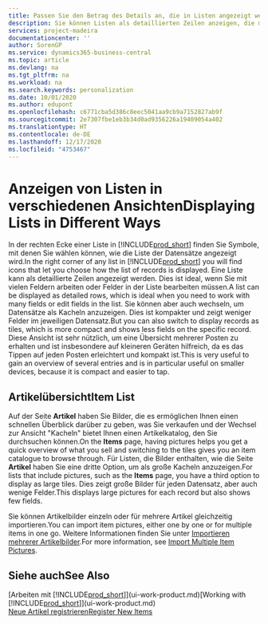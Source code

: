 ```yaml
---
title: Passen Sie den Betrag des Details an, die in Listen angezeigt werden | Microsoft Docs
description: Sie können Listen als detaillierten Zeilen anzeigen, die mehr Informationen geben, oder als Kacheln anzeigen, die einfach zu betrachten sind und Miniaturansichten enthalten können.
services: project-madeira
documentationcenter: ''
author: SorenGP
ms.service: dynamics365-business-central
ms.topic: article
ms.devlang: na
ms.tgt_pltfrm: na
ms.workload: na
ms.search.keywords: personalization
ms.date: 10/01/2020
ms.author: edupont
ms.openlocfilehash: c6771cba5d386c8eec5041aa9cb9a7152827ab9f
ms.sourcegitcommit: 2e7307fbe1eb3b34d0ad9356226a19409054a402
ms.translationtype: HT
ms.contentlocale: de-DE
ms.lasthandoff: 12/17/2020
ms.locfileid: "4753467"
---
```

# <a name="displaying-lists-in-different-ways"></a><span data-ttu-id="8a24d-103">Anzeigen von Listen in verschiedenen Ansichten</span><span class="sxs-lookup"><span data-stu-id="8a24d-103">Displaying Lists in Different Ways</span></span>
<span data-ttu-id="8a24d-104">In der rechten Ecke einer Liste in [!INCLUDE[prod_short](includes/prod_short.md)] finden Sie Symbole, mit denen Sie wählen können, wie die Liste der Datensätze angezeigt wird.</span><span class="sxs-lookup"><span data-stu-id="8a24d-104">In the right corner of any list in [!INCLUDE[prod_short](includes/prod_short.md)] you will find icons that let you choose how the list of records is displayed.</span></span> <span data-ttu-id="8a24d-105">Eine Liste kann als detaillierte Zeilen angezeigt werden. Dies ist ideal, wenn Sie mit vielen Feldern arbeiten oder Felder in der Liste bearbeiten müssen.</span><span class="sxs-lookup"><span data-stu-id="8a24d-105">A list can be displayed as detailed rows, which is ideal when you need to work with many fields or edit fields in the list.</span></span> <span data-ttu-id="8a24d-106">Sie können aber auch wechseln, um Datensätze als Kacheln anzuzeigen. Dies ist kompakter und zeigt weniger Felder im jeweiligen Datensatz.</span><span class="sxs-lookup"><span data-stu-id="8a24d-106">But you can also switch to display records as tiles, which is more compact and shows less fields on the specific record.</span></span> <span data-ttu-id="8a24d-107">Diese Ansicht ist sehr nützlich, um eine Übersicht mehrerer Posten zu erhalten und ist insbesondere auf kleineren Geräten hilfreich, da es das Tippen auf jeden Posten erleichtert und kompakt ist.</span><span class="sxs-lookup"><span data-stu-id="8a24d-107">This is very useful to gain an overview of several entries and is in particular useful on smaller devices, because it is compact and easier to tap.</span></span>

## <a name="item-list"></a><span data-ttu-id="8a24d-108">Artikelübersicht</span><span class="sxs-lookup"><span data-stu-id="8a24d-108">Item List</span></span>
<span data-ttu-id="8a24d-109">Auf der Seite **Artikel** haben Sie Bilder, die es ermöglichen Ihnen einen schnellen Überblick darüber zu geben, was Sie verkaufen und der Wechsel zur Ansicht "Kacheln" bietet Ihnen einen Artikelkatalog, den Sie durchsuchen können.</span><span class="sxs-lookup"><span data-stu-id="8a24d-109">On the **Items** page, having pictures helps you get a quick overview of what you sell and switching to the tiles gives you an item catalogue to browse through.</span></span> <span data-ttu-id="8a24d-110">Für Listen, die Bilder enthalten, wie die Seite **Artikel** haben Sie eine dritte Option, um als große Kacheln anzuzeigen.</span><span class="sxs-lookup"><span data-stu-id="8a24d-110">For lists that include pictures, such as the **Items** page, you have a third option to display as large tiles.</span></span> <span data-ttu-id="8a24d-111">Dies zeigt große Bilder für jeden Datensatz, aber auch wenige Felder.</span><span class="sxs-lookup"><span data-stu-id="8a24d-111">This displays large pictures for each record but also shows few fields.</span></span>

<span data-ttu-id="8a24d-112">Sie können Artikelbilder einzeln oder für mehrere Artikel gleichzeitig importieren.</span><span class="sxs-lookup"><span data-stu-id="8a24d-112">You can import item pictures, either one by one or for multiple items in one go.</span></span> <span data-ttu-id="8a24d-113">Weitere Informationen finden Sie unter [Importieren mehrerer Artikelbilder](inventory-how-import-item-pictures.md).</span><span class="sxs-lookup"><span data-stu-id="8a24d-113">For more information, see [Import Multiple Item Pictures](inventory-how-import-item-pictures.md).</span></span>  

## <a name="see-also"></a><span data-ttu-id="8a24d-114">Siehe auch</span><span class="sxs-lookup"><span data-stu-id="8a24d-114">See Also</span></span>
<span data-ttu-id="8a24d-115">[Arbeiten mit [!INCLUDE[prod_short](includes/prod_short.md)]](ui-work-product.md)</span><span class="sxs-lookup"><span data-stu-id="8a24d-115">[Working with [!INCLUDE[prod_short](includes/prod_short.md)]](ui-work-product.md)</span></span>  
[<span data-ttu-id="8a24d-116">Neue Artikel registrieren</span><span class="sxs-lookup"><span data-stu-id="8a24d-116">Register New Items</span></span>](inventory-how-register-new-items.md)  
